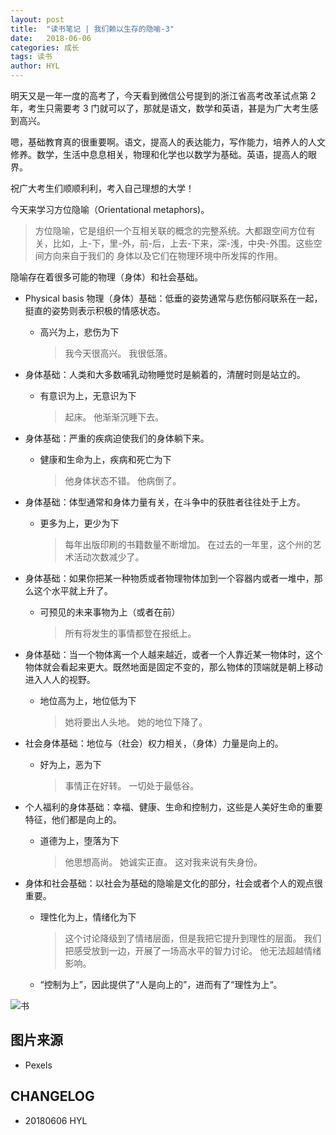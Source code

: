```yaml
---
layout: post
title:  "读书笔记 | 我们赖以生存的隐喻-3"
date:   2018-06-06
categories: 成长
tags: 读书
author: HYL
---
```


明天又是一年一度的高考了，今天看到微信公号提到的浙江省高考改革试点第 2 年，考生只需要考 3 门就可以了，那就是语文，数学和英语，甚是为广大考生感到高兴。

嗯，基础教育真的很重要啊。语文，提高人的表达能力，写作能力，培养人的人文修养。数学，生活中息息相关，物理和化学也以数学为基础。英语，提高人的眼界。

祝广大考生们顺顺利利，考入自己理想的大学！


今天来学习方位隐喻（Orientational metaphors)。

> 方位隐喻，它是组织一个互相关联的概念的完整系统。大都跟空间方位有关，比如，上-下，里-外，前-后，上去-下来，深-浅，中央-外围。这些空间方向来自于我们的
身体以及它们在物理环境中所发挥的作用。


隐喻存在着很多可能的物理（身体）和社会基础。


- Physical basis 物理（身体）基础：低垂的姿势通常与悲伤郁闷联系在一起，挺直的姿势则表示积极的情感状态。

  - 高兴为上，悲伤为下
  
    > 我今天很高兴。
      我很低落。
      
- 身体基础：人类和大多数哺乳动物睡觉时是躺着的，清醒时则是站立的。

  - 有意识为上，无意识为下
  
    > 起床。
      他渐渐沉睡下去。

- 身体基础：严重的疾病迫使我们的身体躺下来。

  - 健康和生命为上，疾病和死亡为下
  
    > 他身体状态不错。
      他病倒了。
      
- 身体基础：体型通常和身体力量有关，在斗争中的获胜者往往处于上方。

  - 更多为上，更少为下
  
      > 每年出版印刷的书籍数量不断增加。
        在过去的一年里，这个州的艺术活动次数减少了。
        
- 身体基础：如果你把某一种物质或者物理物体加到一个容器内或者一堆中，那么这个水平就上升了。

  - 可预见的未来事物为上（或者在前）
  
    > 所有将发生的事情都登在报纸上。
        
- 身体基础：当一个物体离一个人越来越近，或者一个人靠近某一物体时，这个物体就会看起来更大。既然地面是固定不变的，那么物体的顶端就是朝上移动进入人人的视野。

  - 地位高为上，地位低为下
  
    > 她将要出人头地。
      她的地位下降了。
      
- 社会身体基础：地位与（社会）权力相关，（身体）力量是向上的。

  - 好为上，恶为下
  
     > 事情正在好转。
       一切处于最低谷。
       
- 个人福利的身体基础：幸福、健康、生命和控制力，这些是人美好生命的重要特征，他们都是向上的。

  - 道德为上，堕落为下
  
    > 他思想高尚。
      她诚实正直。
      这对我来说有失身份。
      
- 身体和社会基础：以社会为基础的隐喻是文化的部分，社会或者个人的观点很重要。

  - 理性化为上，情绪化为下
  
    > 这个讨论降级到了情绪层面，但是我把它提升到理性的层面。
      我们把感受放到一边，开展了一场高水平的智力讨论。
      他无法超越情绪影响。
      
  - “控制为上”，因此提供了“人是向上的”，进而有了“理性为上“。



![书](https://images.pexels.com/photos/696179/pexels-photo-696179.jpeg?cs=srgb&dl=beverage-book-breakfast-696179.jpg&fm=jpg)



## 图片来源

- Pexels








## CHANGELOG

- 20180606 HYL
